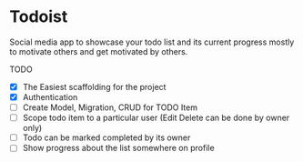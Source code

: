 # Todoist

Social media app to showcase your todo list and its current progress mostly to motivate others and get motivated by
others.

TODO

- [x] The Easiest scaffolding for the project
- [x] Authentication
- [ ] Create Model, Migration, CRUD for TODO Item
- [ ] Scope todo item to a particular user (Edit Delete can be done by owner only)
- [ ] Todo can be marked completed by its owner
- [ ] Show progress about the list somewhere on profile
